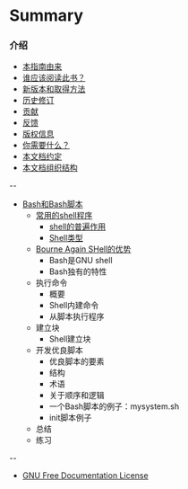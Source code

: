 # Summary

### 介绍
* [本指南由来](Intro/Why.md)
* [谁应该阅读此书？](Intro/Who.md)
* [新版本和取得方法](Intro/Get.md)
* [历史修订](HISTORY.md)
* [贡献](CONTIRBUTORS.md)
* [反馈](Intro/Feedback.md)
* [版权信息](Intro/Copyright.md)
* [你需要什么？](Intro/What.md)
* [本文档约定](Intro/Arrangement.md)
* [本文档组织结构](Intro/Structure.md)

--

* [Bash和Bash脚本](Bash-And-Bash-Script/README.md)
  * [常用的shell程序](Bash-And-Bash-Script/Common-Shell.md)
    *  [shell的普遍作用](Bash-And-Bash-Script/Common-Shell.md#shell的普遍作用)
    *  [Shell类型](Bash-And-Bash-Script/Common-Shell.md#shell类型)
  * [Bourne Again SHell的优势](Bash-And-Bash-Script/Advantages-Of-Bash.md)
    * Bash是GNU shell
    * Bash独有的特性
  * 执行命令
    * 概要
    * Shell内建命令
    * 从脚本执行程序
  * 建立块
    * Shell建立块
  * 开发优良脚本
    * 优良脚本的要素
    * 结构
    * 术语
    * 关于顺序和逻辑
    * 一个Bash脚本的例子：mysystem.sh
    * init脚本例子
  * 总结
  * 练习

--

* [GNU Free Documentation License](LICENSE.md)
